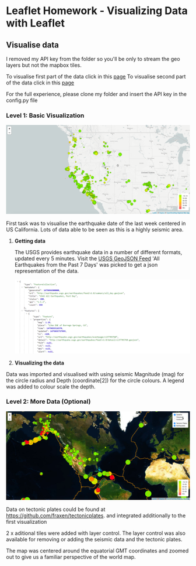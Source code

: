 # Leaflet Homework - Visualizing Data with Leaflet

## Visualise data
I removed my API key from the folder so you'll be only to stream the geo layers but not the mapbox tiles.

To visualise first part of the data  click in this [page](https://thawk18.github.io/leaflet-challenge/Leaflet-Step-1/) 
To visualise second part of the data click in this [page](https://thawk18.github.io/leaflet-challenge/Leaflet-Step-2) 

For the full experience, please clone my folder and insert the API key in the config.py file


### Level 1: Basic Visualization

![2-BasicMap](Images/2-BasicMap.png)

First task was to visualise the earthquake date of the last week centered in US California. Lots of data able to be seen as this is a highly seismic area. 

1. **Getting data**

   The USGS provides earthquake data in a number of different formats, updated every 5 minutes. Visit the [USGS GeoJSON Feed](http://earthquake.usgs.gov/earthquakes/feed/v1.0/geojson.php) 'All Earthquakes from the Past 7 Days' was picked to get a json representation of the data.

   ![4-JSON](Images/4-JSON.png)

2. **Visualizing the data**

Data was imported and visualised with using seismic Magnitude (mag) for the circle radius and Depth (coordinate[2]) for the circle colours. A legend was added to colour scale the depth. 


### Level 2: More Data (Optional)

![5-Advanced](Images/5-Advanced.png)

 Data on tectonic plates could be found at <https://github.com/fraxen/tectonicplates>. and integrated additionally to the first visualization

2 x aditional tiles were added with layer control. The layer control was also available for removing or adding the seismic data and the tectonic plates. 

The map was centered around the equatorial GMT coordinates and zoomed out to give us a familiar perspective of the world map. 
